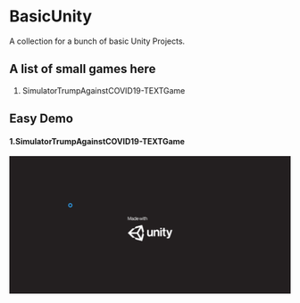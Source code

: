 # BasicUnity    
A collection for a bunch of basic Unity Projects.     

## A list of small games here
1. SimulatorTrumpAgainstCOVID19-TEXTGame    

## Easy Demo
#### 1.SimulatorTrumpAgainstCOVID19-TEXTGame 
![project1](img/SimulatorTrump-TextGame.gif)     

